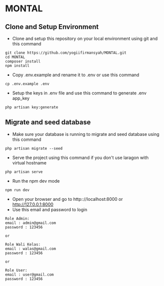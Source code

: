 # MONTAL

## Clone and Setup Environment

-   Clone and setup this repository on your local environment using git and this command

```
git clone https://github.com/yogiifirmansyah/MONTAL.git
cd MONTAL
composer install
npm install
```

-   Copy .env.example and rename it to .env or use this command

```
cp .env.example .env
```

-   Setup the keys in .env file and use this command to generate .env app_key

```
php artisan key:generate
```

## Migrate and seed database

-   Make sure your database is running to migrate and seed database using this command

```
php artisan migrate --seed
```

-   Serve the project using this command if you don't use laragon with virtual hostname

```
php artisan serve
```

-   Run the npm dev mode

```
npm run dev
```

-   Open your browser and go to <a>http:://localhost:8000</a> or <a>http://127.0.0.1:8000</a>
-   Use this email and password to login

```
Role Admin:
email : admin@gmail.com
password : 123456

or

Role Wali Kelas:
email : walas@gmail.com
password : 123456

or

Role User:
email : user@gmail.com
password : 123456
```
